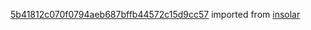 [5b41812c070f0794aeb687bffb44572c15d9cc57](https://github.com/insolar/insolar/commit/5b41812c070f0794aeb687bffb44572c15d9cc57) imported from [insolar](https://github.com/insolar/insolar)
